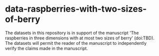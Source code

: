 # data-raspberries-with-two-sizes-of-berry

The datasets in this repository is in support of the manuscript 'The raspberries in three dimensions with at most two sizes of berry'
(doi:TBD). The datasets will permit the reader of the manuscript to independently verify the claims made in the manuscript.
